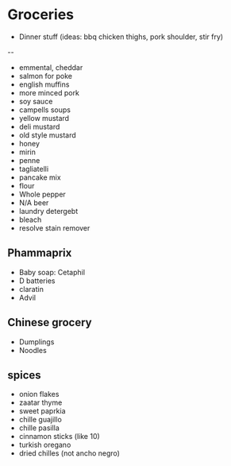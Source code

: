 # Groceries

- Dinner stuff (ideas: bbq chicken thighs, pork shoulder, stir fry)

--

- emmental, cheddar
- salmon for poke
- english muffins
- more minced pork
- soy sauce
- campells soups
- yellow mustard
- deli mustard
- old style mustard
- honey
- mirin
- penne
- tagliatelli
- pancake mix
- flour
- Whole pepper
- N/A beer
- laundry detergebt
- bleach
- resolve stain remover

## Phammaprix

- Baby soap: Cetaphil
- D batteries
- claratin
- Advil

## Chinese grocery

- Dumplings
- Noodles

## spices

- onion flakes
- zaatar thyme
- sweet paprkia
- chille guajillo
- chille pasilla
- cinnamon sticks (like 10)
- turkish oregano
- dried chilles (not ancho negro)
